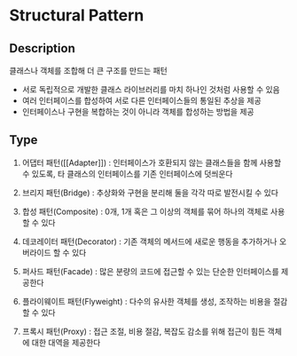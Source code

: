 # Structural Pattern

## Description

클래스나 객체를 조합해 더 큰 구조를 만드는 패턴

- 서로 독립적으로 개발한 클래스 라이브러리를 마치 하나인 것처럼 사용할 수 있음
- 여러 인터페이스를 합성하여 서로 다른 인터페이스들의 통일된 추상을 제공
- 인터페이스나 구현을 복합하는 것이 아니라 객체를 합성하는 방법을 제공

## Type

1. 어댑터 패턴([[Adapter]]) : 인터페이스가 호환되지 않는 클래스들을 함께 사용할 수 있도록, 타 클래스의 인터페이스를 기존 인터페이스에 덧씌운다

2. 브리지 패턴(Bridge) : 추상화와 구현을 분리해 둘을 각각 따로 발전시킬 수 있다

3. 합성 패턴(Composite) : 0개, 1개 혹은 그 이상의 객체를 묶어 하나의 객체로 사용할 수 있다

4. 데코레이터 패턴(Decorator) : 기존 객체의 메서드에 새로운 행동을 추가하거나 오버라이드 할 수 있다

5. 퍼사드 패턴(Facade) : 많은 분량의 코드에 접근할 수 있는 단순한 인터페이스를 제공한다

6. 플라이웨이트 패턴(Flyweight) : 다수의 유사한 객체를 생성, 조작하는 비용을 절감할 수 있다

7. 프록시 패턴(Proxy) : 접근 조절, 비용 절감, 복잡도 감소를 위해 접근이 힘든 객체에 대한 대역을 제공한다
